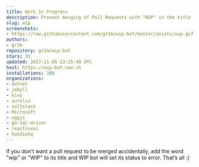 ```yaml
---
title: Work In Progress
description: Prevent merging of Pull Requests with "WIP" in the title
slug: wip
screenshots:
- https://raw.githubusercontent.com/gr2m/wip-bot/master/assets/wip.gif
authors:
- gr2m
repository: gr2m/wip-bot
stars: 31
updated: 2017-11-05 23:25:40 UTC
host: https://wip-bot.now.sh
installations: 188
organizations:
- dotnet
- jekyll
- kivy
- aurelia
- saltstack
- Microsoft
- eggjs
- go-sql-driver
- reactiveui
- hoodiehq
---
```


If you don’t want a pull request to be merged accidentally, add the word "wip" or "WIP" to its title and WIP bot will set its status to error. That’s all :)

